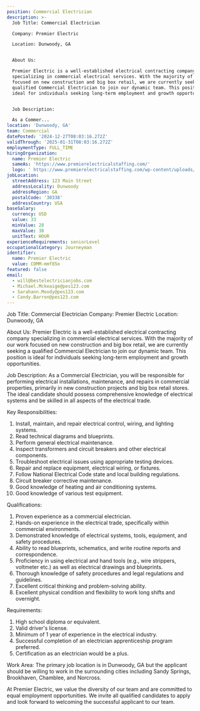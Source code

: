 ```yaml
---
position: Commercial Electrician
description: >-
  Job Title: Commercial Electrician

  Company: Premier Electric

  Location: Dunwoody, GA


  About Us:

  Premier Electric is a well-established electrical contracting company
  specializing in commercial electrical services. With the majority of our work
  focused on new construction and big box retail, we are currently seeking a
  qualified Commercial Electrician to join our dynamic team. This position is
  ideal for individuals seeking long-term employment and growth opportunities. 


  Job Description:

  As a Commer...
location: 'Dunwoody, GA'
team: Commercial
datePosted: '2024-12-27T08:03:16.272Z'
validThrough: '2025-01-31T08:03:16.272Z'
employmentType: FULL_TIME
hiringOrganization:
  name: Premier Electric
  sameAs: 'https://www.premierelectricalstaffing.com/'
  logo: ' https://www.premierelectricalstaffing.com/wp-content/uploads/2020/05/Premier-Electrical-Staffing-logo.png'
jobLocation:
  streetAddress: 123 Main Street
  addressLocality: Dunwoody
  addressRegion: GA
  postalCode: '30338'
  addressCountry: USA
baseSalary:
  currency: USD
  value: 33
  minValue: 28
  maxValue: 38
  unitText: HOUR
experienceRequirements: seniorLevel
occupationalCategory: Journeyman
identifier:
  name: Premier Electric
  value: COMM-mmf85o
featured: false
email:
  - will@bestelectricianjobs.com
  - Michael.Mckeaige@pes123.com
  - Sarahann.Moody@pes123.com
  - Candy.Barron@pes123.com
---
```




Job Title: Commercial Electrician
Company: Premier Electric
Location: Dunwoody, GA

About Us:
Premier Electric is a well-established electrical contracting company specializing in commercial electrical services. With the majority of our work focused on new construction and big box retail, we are currently seeking a qualified Commercial Electrician to join our dynamic team. This position is ideal for individuals seeking long-term employment and growth opportunities. 

Job Description:
As a Commercial Electrician, you will be responsible for performing electrical installations, maintenance, and repairs in commercial properties, primarily in new construction projects and big box retail stores. The ideal candidate should possess comprehensive knowledge of electrical systems and be skilled in all aspects of the electrical trade.

Key Responsibilities:
1. Install, maintain, and repair electrical control, wiring, and lighting systems.
2. Read technical diagrams and blueprints.
3. Perform general electrical maintenance.
4. Inspect transformers and circuit breakers and other electrical components.
5. Troubleshoot electrical issues using appropriate testing devices.
6. Repair and replace equipment, electrical wiring, or fixtures.
7. Follow National Electrical Code state and local building regulations.
8. Circuit breaker corrective maintenance.
9. Good knowledge of heating and air conditioning systems.
10. Good knowledge of various test equipment.

Qualifications:
1. Proven experience as a commercial electrician.
2. Hands-on experience in the electrical trade, specifically within commercial environments.
3. Demonstrated knowledge of electrical systems, tools, equipment, and safety procedures.
4. Ability to read blueprints, schematics, and write routine reports and correspondence.
5. Proficiency in using electrical and hand tools (e.g., wire strippers, voltmeter etc.) as well as electrical drawings and blueprints.
6. Thorough knowledge of safety procedures and legal regulations and guidelines.
7. Excellent critical thinking and problem-solving ability.
8. Excellent physical condition and flexibility to work long shifts and overnight.

Requirements:
1. High school diploma or equivalent.
2. Valid driver's license.
3. Minimum of 1 year of experience in the electrical industry.
4. Successful completion of an electrician apprenticeship program preferred.
5. Certification as an electrician would be a plus.

Work Area:
The primary job location is in Dunwoody, GA but the applicant should be willing to work in the surrounding cities including Sandy Springs, Brookhaven, Chamblee, and Norcross.

At Premier Electric, we value the diversity of our team and are committed to equal employment opportunities. We invite all qualified candidates to apply and look forward to welcoming the successful applicant to our team.
